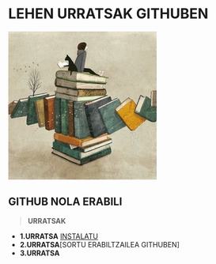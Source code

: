 # LEHEN URRATSAK GITHUBEN

![image](https://github.com/leirerodriguez/GITHUB/blob/main/ARGAZKIA_PORTADA.jpg)

## GITHUB NOLA ERABILI

> **URRATSAK**

* **1.URRATSA** [INSTALATU](https://github.com/leirerodriguez/GITHUB/blob/main/REPOSITORIOA%20SORTZEKO.txt)
* **2.URRATSA**[SORTU ERABILTZAILEA GITHUBEN]
* **3.URRATSA**
